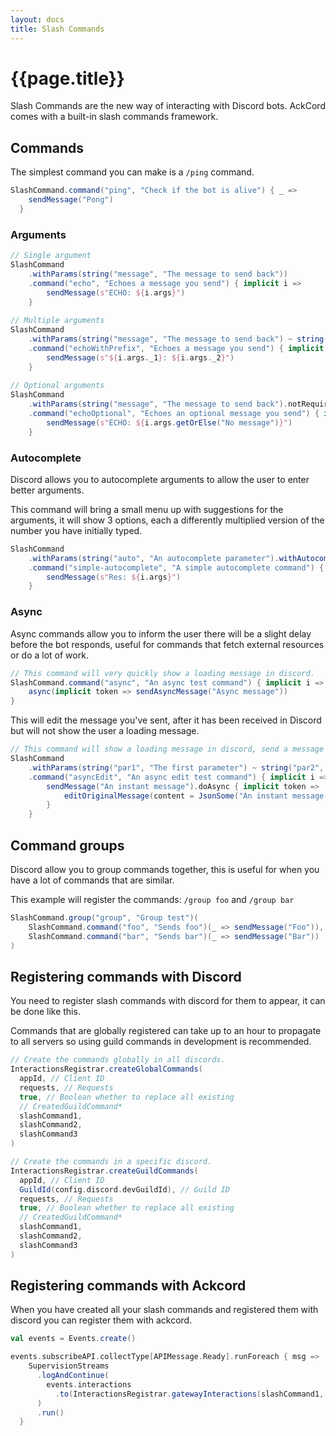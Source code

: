 ```yaml
---
layout: docs
title: Slash Commands
---
```


# {{page.title}}
Slash Commands are the new way of interacting with Discord bots. AckCord comes
with a built-in slash commands framework.

## Commands
The simplest command you can make is a `/ping` command.
```scala mdoc:silent
SlashCommand.command("ping", "Check if the bot is alive") { _ =>
    sendMessage("Pong")
  }
```

### Arguments
```scala mdoc:silent
// Single argument
SlashCommand
    .withParams(string("message", "The message to send back"))
    .command("echo", "Echoes a message you send") { implicit i => 
        sendMessage(s"ECHO: ${i.args}")
    }
    
// Multiple arguments
SlashCommand
    .withParams(string("message", "The message to send back") ~ string("intro", "The start of the message"))
    .command("echoWithPrefix", "Echoes a message you send") { implicit i => 
        sendMessage(s"${i.args._1}: ${i.args._2}")
    }
    
// Optional arguments
SlashCommand
    .withParams(string("message", "The message to send back").notRequired)
    .command("echoOptional", "Echoes an optional message you send") { implicit i => 
        sendMessage(s"ECHO: ${i.args.getOrElse("No message")}")
    }
```

### Autocomplete
Discord allows you to autocomplete arguments to allow the user to enter better arguments.

This command will bring a small menu up with suggestions for the arguments, it will show 3 options, each a differently multiplied version of the number you have initially typed.
```scala mdoc:silent
SlashCommand
    .withParams(string("auto", "An autocomplete parameter").withAutocomplete(s => Seq(s * 2, s * 3, s * 4)))
    .command("simple-autocomplete", "A simple autocomplete command") { i =>
        sendMessage(s"Res: ${i.args}")
    }
```

### Async
Async commands allow you to inform the user there will be a slight delay before the bot responds, useful for commands that fetch external resources or do a lot of work.
```scala mdoc:silent
// This command will very quickly show a loading message in discord.
SlashCommand.command("async", "An async test command") { implicit i =>
    async(implicit token => sendAsyncMessage("Async message"))
}
```
This will edit the message you've sent, after it has been received in Discord but will not show the user a loading message.
```scala mdoc:silent
// This command will show a loading message in discord, send a message and edit the original message (which would mark the end of the async interaction).
SlashCommand
    .withParams(string("par1", "The first parameter") ~ string("par2", "The second parameter"))
    .command("asyncEdit", "An async edit test command") { implicit i =>
        sendMessage("An instant message").doAsync { implicit token =>
            editOriginalMessage(content = JsonSome("An instant message (with an edit)"))
        }
    }
```

## Command groups
Discord allow you to group commands together, this is useful for when you have a lot of commands that are similar.

This example will register the commands: `/group foo` and `/group bar`
```scala mdoc:silent
SlashCommand.group("group", "Group test")(
    SlashCommand.command("foo", "Sends foo")(_ => sendMessage("Foo")),
    SlashCommand.command("bar", "Sends bar")(_ => sendMessage("Bar"))
)
```

## Registering commands with Discord
You need to register slash commands with discord for them to appear, it can be done like this.

Commands that are globally registered can take up to an hour to propagate to all servers so using guild commands in development is recommended.
```scala mdoc:silent
// Create the commands globally in all discords.
InteractionsRegistrar.createGlobalCommands(
  appId, // Client ID
  requests, // Requests
  true, // Boolean whether to replace all existing
  // CreatedGuildCommand*
  slashCommand1,
  slashCommand2,
  slashCommand3
)

// Create the commands in a specific discord.
InteractionsRegistrar.createGuildCommands(
  appId, // Client ID
  GuildId(config.discord.devGuildId), // Guild ID
  requests, // Requests
  true, // Boolean whether to replace all existing
  // CreatedGuildCommand*
  slashCommand1,
  slashCommand2,
  slashCommand3
)
```

## Registering commands with Ackcord
When you have created all your slash commands and registered them with discord you can register them with ackcord.
```scala mdoc:silent
val events = Events.create()

events.subscribeAPI.collectType[APIMessage.Ready].runForeach { msg =>
    SupervisionStreams
      .logAndContinue(
        events.interactions
          .to(InteractionsRegistrar.gatewayInteractions(slashCommand1, slashCommand2, slashCommand3)(msg.applicationId.asString, requests))
      )
      .run()
  }
```